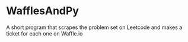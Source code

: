 # WafflesAndPy
A short program that scrapes the problem set on Leetcode and makes a ticket for each one on Waffle.io
